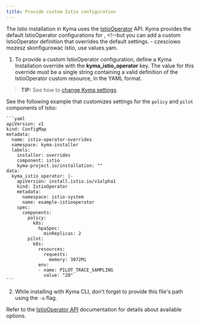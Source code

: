 ```yaml
---
title: Provide custom Istio configuration
---
```

The Istio installation in Kyma uses the [IstioOperator](https://istio.io/docs/reference/config/istio.operator.v1alpha1/) API.
Kyma provides the default IstioOperator configurations for <!-- change "production and evaluation" local (Minikube) and cluster installations-->, <!--but you can add a custom IstioOperator definition that overrides the default settings. - czesciowo mozesz skonfigurowac Istio, use values.yam.

1. To provide a custom IstioOperator configuration, define a Kyma Installation override with the **kyma_istio_operator** key.
The value for this override must be a single string containing a valid definition of the IstioOperator custom resource, in the YAML format.

>**TIP:** See how to [change Kyma settings](../../04-operation-guides/operations/03-change-kyma-config-values.md).

See the following example that customizes settings for the `policy` and `pilot` components of Istio:

    ```yaml
    apiVersion: v1
    kind: ConfigMap
    metadata:
      name: istio-operator-overrides
      namespace: kyma-installer
      labels:
        installer: overrides
        component: istio
        kyma-project.io/installation: ""
    data:
      kyma_istio_operator: |-
        apiVersion: install.istio.io/v1alpha1
        kind: IstioOperator
        metadata:
          namespace: istio-system
          name: example-istiooperator
        spec:
          components:
            policy:
              k8s:
                hpaSpec:
                  minReplicas: 2
            pilot:
              k8s:
                resources:
                  requests:
                    memory: 3072Mi
                env:
                - name: PILOT_TRACE_SAMPLING
                  value: "20"
    ```

2. While installing with Kyma CLI, don't forget to provide this file's path using the `-o` flag.

Refer to the [IstioOperator API](https://istio.io/docs/reference/config/istio.operator.v1alpha1/) documentation for details about available options.
